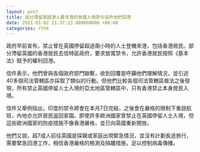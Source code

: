 ```yaml
---
layout: post
title: 部分滯留英國港人要求港府放寬入境禁令容許他們回港
date: 2021-01-02 21:37:23.000000000 +08:00
categories: rthk
---
```


政府早前宣布，禁止曾在英國停留超過兩小時的人士登機來港，包括香港居民。部分滯留英國的香港居民去信特區政府，要求放寬禁令，允許香港居民按照《基本法》賦予的權利回港。

信件表示，他們曾與各個政府部門聯繫，收到回覆是呼籲他們理解情況，並引述40多個司法管轄區亦採取了類似的行動。但他們比較各個司法管轄區做法之後發現，所有禁止英國停留人士入境的亞太地區管轄區中，只有香港禁止本身居民入境。

信件又舉例指出，印度的禁令將會在本月7日完結，之後會在嚴格的限制下重啟航班，內地亦允許居民返回家園。即使許多歐洲國家曾禁止在英國停留人士入境，但這些歐洲國家的防疫措施不像香港嚴格，並已向英國重新開放。

他們又說，超7成人前往英國是探親或家庭出現緊急情況，並沒有計劃長途旅行，需要緊急回港工作，相信香港嚴格的檢測及隔離措施，足以控制病毒傳播。
